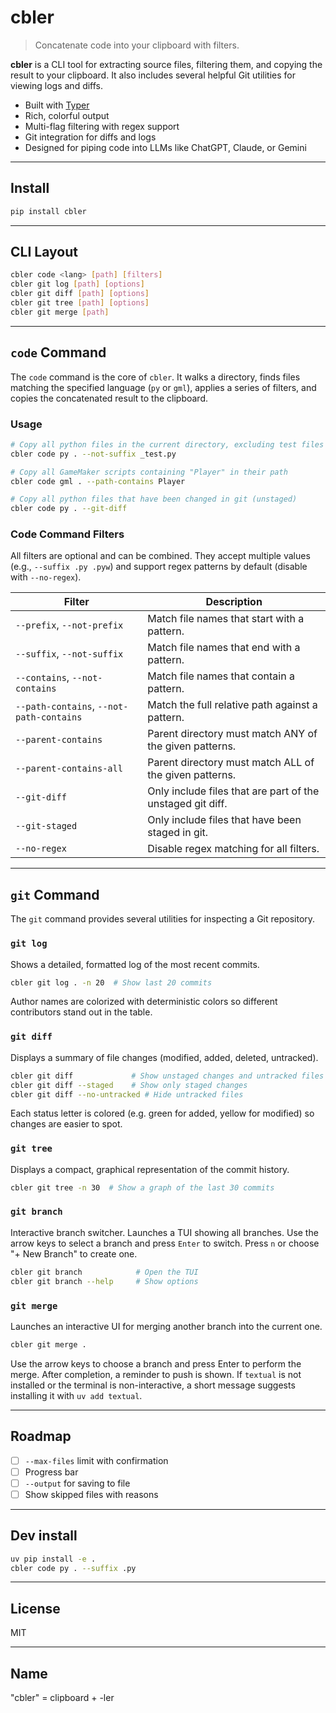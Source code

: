 # cbler

> Concatenate code into your clipboard with filters.

**cbler** is a CLI tool for extracting source files, filtering them, and copying the result to your clipboard. It also includes several helpful Git utilities for viewing logs and diffs.

- Built with [Typer](https://typer.tiangolo.com/)
- Rich, colorful output
- Multi-flag filtering with regex support
- Git integration for diffs and logs
- Designed for piping code into LLMs like ChatGPT, Claude, or Gemini

---

## Install

```bash
pip install cbler
```

---

## CLI Layout

```bash
cbler code <lang> [path] [filters]
cbler git log [path] [options]
cbler git diff [path] [options]
cbler git tree [path] [options]
cbler git merge [path]
```

--- 

## `code` Command

The `code` command is the core of `cbler`. It walks a directory, finds files matching the specified language (`py` or `gml`), applies a series of filters, and copies the concatenated result to the clipboard.

### Usage

```bash
# Copy all python files in the current directory, excluding test files
cbler code py . --not-suffix _test.py

# Copy all GameMaker scripts containing "Player" in their path
cbler code gml . --path-contains Player

# Copy all python files that have been changed in git (unstaged)
cbler code py . --git-diff
```

### Code Command Filters

All filters are optional and can be combined. They accept multiple values (e.g., `--suffix .py .pyw`) and support regex patterns by default (disable with `--no-regex`).

| Filter | Description |
| --- | --- |
| `--prefix`, `--not-prefix` | Match file names that start with a pattern. |
| `--suffix`, `--not-suffix` | Match file names that end with a pattern. |
| `--contains`, `--not-contains` | Match file names that contain a pattern. |
| `--path-contains`, `--not-path-contains` | Match the full relative path against a pattern. |
| `--parent-contains` | Parent directory must match ANY of the given patterns. |
| `--parent-contains-all` | Parent directory must match ALL of the given patterns. |
| `--git-diff` | Only include files that are part of the unstaged git diff. |
| `--git-staged` | Only include files that have been staged in git. |
| `--no-regex` | Disable regex matching for all filters. |


--- 

## `git` Command

The `git` command provides several utilities for inspecting a Git repository.

### `git log`

Shows a detailed, formatted log of the most recent commits.

```bash
cbler git log . -n 20  # Show last 20 commits
```
Author names are colorized with deterministic colors so different contributors
stand out in the table.

### `git diff`

Displays a summary of file changes (modified, added, deleted, untracked).

```bash
cbler git diff             # Show unstaged changes and untracked files
cbler git diff --staged    # Show only staged changes
cbler git diff --no-untracked # Hide untracked files
```
Each status letter is colored (e.g. green for added, yellow for modified) so
changes are easier to spot.

### `git tree`

Displays a compact, graphical representation of the commit history.

```bash
cbler git tree -n 30  # Show a graph of the last 30 commits
```

### `git branch`

Interactive branch switcher. Launches a TUI showing all branches. Use the arrow
keys to select a branch and press `Enter` to switch. Press `n` or choose
"+ New Branch" to create one.

```bash
cbler git branch            # Open the TUI
cbler git branch --help     # Show options
```
### `git merge`

Launches an interactive UI for merging another branch into the current one.

```bash
cbler git merge .
```
Use the arrow keys to choose a branch and press Enter to perform the merge.
After completion, a reminder to push is shown. If `textual` is not installed or
the terminal is non-interactive, a short message suggests installing it with
`uv add textual`.

---

## Roadmap

- [ ] `--max-files` limit with confirmation
- [ ] Progress bar
- [ ] `--output` for saving to file
- [ ] Show skipped files with reasons

---

## Dev install

```bash
uv pip install -e .
cbler code py . --suffix .py
```

---

## License

MIT

---

## Name

"cbler" = clipboard + -ler
